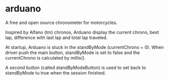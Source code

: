 arduano
=======

A free and open source chronometer for motorcycles.


Inspired by Alfano (tm) chronos, Arduano display the current chrono, best lap, difference with last lap and total lap traveled.

At startup, Arduano is stuck in the standByMode (currentChrono = 0).
When driver push the main button, standByMode is set to false and the currentChrono is calculated by millis().

A second button (called standByModeButton) is used to set back to standByMode tu true when the session finished.